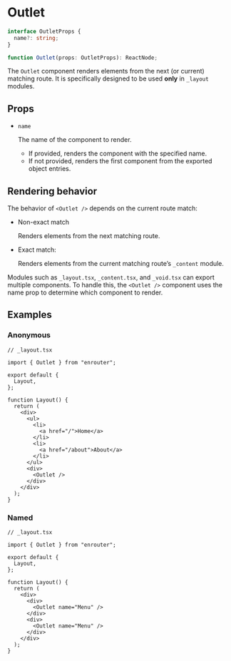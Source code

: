 # Outlet

```ts
interface OutletProps {
  name?: string;
}

function Outlet(props: OutletProps): ReactNode;
```

The `Outlet` component renders elements from the next (or current) matching
route.
It is specifically designed to be used **only** in `_layout` modules.

## Props

- `name`

  The name of the component to render.

  - If provided, renders the component with the specified name.
  - If not provided, renders the first component from the exported object
    entries.

## Rendering behavior

The behavior of `<Outlet />` depends on the current route match:

- Non-exact match

  Renders elements from the next matching route.

- Exact match:

  Renders elements from the current matching route’s `_content` module.

Modules such as `_layout.tsx`, `_content.tsx`, and `_void.tsx` can export
multiple components.
To handle this, the `<Outlet />` component uses the name prop to determine
which component to render.

## Examples

### Anonymous

```tsx
// _layout.tsx

import { Outlet } from "enrouter";

export default {
  Layout,
};

function Layout() {
  return (
    <div>
      <ul>
        <li>
          <a href="/">Home</a>
        </li>
        <li>
          <a href="/about">About</a>
        </li>
      </ul>
      <div>
        <Outlet />
      </div>
    </div>
  );
}
```

### Named

```tsx
// _layout.tsx

import { Outlet } from "enrouter";

export default {
  Layout,
};

function Layout() {
  return (
    <div>
      <div>
        <Outlet name="Menu" />
      </div>
      <div>
        <Outlet name="Menu" />
      </div>
    </div>
  );
}
```
